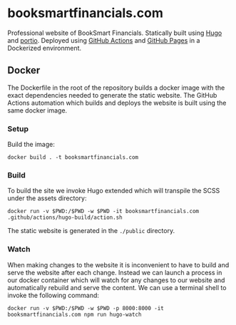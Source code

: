 # booksmartfinancials.com

Professional website of BookSmart Financials. Statically built using [Hugo](https://gohugo.io/) and
[portio](https://github.com/StaticMania/portio-hugo). Deployed using [GitHub Actions](https://github.com/features/actions) and
[GitHub Pages](https://pages.github.com/) in a Dockerized environment.

## Docker

The Dockerfile in the root of the repository builds a docker image with the exact dependencies needed to generate the
static website. The GitHub Actions automation which builds and deploys the website is built using the same docker image.

### Setup

Build the image:

```
docker build . -t booksmartfinancials.com
```

### Build

To build the site we invoke Hugo extended which will transpile the SCSS under the assets directory:

```
docker run -v $PWD:/$PWD -w $PWD -it booksmartfinancials.com .github/actions/hugo-build/action.sh
```

The static website is generated in the `./public` directory.

### Watch

When making changes to the website it is inconvenient to have to build and serve the website after each change. Instead
we can launch a process in our docker container which will watch for any changes to our website and automatically
rebuild and serve the content. We can use a terminal shell to invoke the following command:

```
docker run -v $PWD:/$PWD -w $PWD -p 8000:8000 -it booksmartfinancials.com npm run hugo-watch
```

